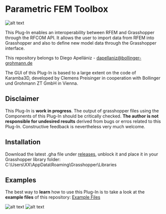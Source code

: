 # Parametric FEM Toolbox

![alt text](https://github.com/diego-apellaniz/Parametric-FEM-Toolbox/blob/master/Images/toolbox_FEM_with_Text.png)

This Plug-In enables an interoperability between RFEM and Grasshopper through the RFCOM API. It allows the user to import data from RFEM into Grasshopper and also to define new model data through the Grasshopper interface.

This repository belongs to Diego Apellániz - <dapellaniz@bollinger-grohmann.de>

The GUI of this Plug-In is based to a large extent on the code of Karamba3D, developed by Clemens Preisinger in cooperation with Bollinger und Grohmann ZT GmbH in Vienna.

## Disclaimer

This Plug-In is **work in progress**. The output of grasshopper files using the Components of this Plug-In should be critically checked. **The author is not responsible for undesired results** derived from bugs or erros related to this Plug-In. Constructive feedback is nevertheless very much welcome.

## Installation

Download the latest .gha file under [releases](https://github.com/diego-apellaniz/Parametric-FEM-Toolbox/releases), unblock it and place it in your Grasshopper library folder: C:\Users\XX\AppData\Roaming\Grasshopper\Libraries

## Examples

The best way to **learn** how to use this Plug-In is to take a look at the **example files** of this repository:
[Example Files](https://github.com/diego-apellaniz/Parametric-FEM-Toolbox/tree/master/Examples)

![alt text](https://github.com/diego-apellaniz/Parametric-FEM-Toolbox/blob/master/Images/Example1-GH.jpg)
![alt text](https://github.com/diego-apellaniz/Parametric-FEM-Toolbox/blob/master/Images/Example1-RFEM.jpg)



